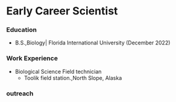 # Early Career Scientist 

### Education 
* B.S.,Biology| Florida International University (December 2022)

### Work Experience 
* Biological Science Field technician
  - Toolik field station.,North Slope, Alaska


### outreach

